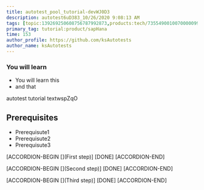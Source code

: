```yaml
---
title: autotest_pool_tutorial-devWJ0D3
description: autotest6uD383_10/26/2020 9:08:13 AM
tags: [topic:139269250608756787992873,products:tech/73554900100700000996,tutorial:experience/advanced]
primary_tag: tutorial:product/sapHana
time: 153
author_profile: https://github.com/ksAutotests
author_name: ksAutotests
---
```

### You will learn
- You will learn this
- and that

autotest tutorial textwspZqO

## Prerequisites
- Prerequisute1
- Prerequisute2
- Prerequisute3

[ACCORDION-BEGIN [](First step)]
[DONE]
[ACCORDION-END]

[ACCORDION-BEGIN [](Second step)]
[DONE]
[ACCORDION-END]

[ACCORDION-BEGIN [](Third step)]
[DONE]
[ACCORDION-END]


